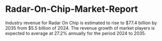 # Radar-On-Chip-Market-Report
Industry revenue for Radar On Chip is estimated to rise to $77.4 billion by 2035 from $5.5 billion of 2024. The revenue growth of market players is expected to average at 27.2% annually for the period 2024 to 2035.

